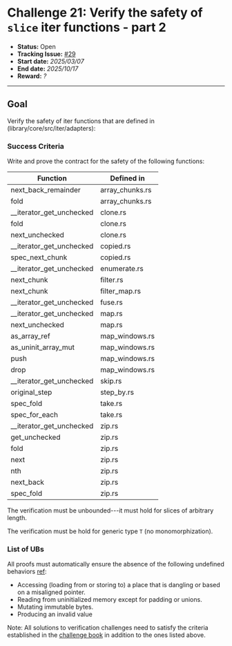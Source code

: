# Challenge 21: Verify the safety of `slice` iter functions - part 2

- **Status:** Open
- **Tracking Issue:** [#29](https://github.com/model-checking/verify-rust-std/issues/29)
- **Start date:** *2025/03/07*
- **End date:** *2025/10/17*
- **Reward:** *?*

-------------------


## Goal

Verify the safety of iter functions that are defined in (library/core/src/iter/adapters):



### Success Criteria

Write and prove the contract for the safety of the following functions:

| Function | Defined in |
|---------| ---------|
|next_back_remainder| array_chunks.rs|
|fold| array_chunks.rs|
|__iterator_get_unchecked| clone.rs|
|fold| clone.rs|
|next_unchecked| clone.rs|
|__iterator_get_unchecked| copied.rs|
|spec_next_chunk| copied.rs|
|__iterator_get_unchecked| enumerate.rs|
|next_chunk| filter.rs|
|next_chunk| filter_map.rs|
|__iterator_get_unchecked | fuse.rs|
|__iterator_get_unchecked | map.rs|
|next_unchecked | map.rs|
|as_array_ref | map_windows.rs|
|as_uninit_array_mut | map_windows.rs|
|push | map_windows.rs|
|drop | map_windows.rs|
|__iterator_get_unchecked | skip.rs|
|original_step | step_by.rs|
|spec_fold| take.rs|
|spec_for_each| take.rs|
|__iterator_get_unchecked | zip.rs|
|get_unchecked| zip.rs|
|fold| zip.rs|
|next| zip.rs|
|nth| zip.rs|
|next_back| zip.rs|
|spec_fold| zip.rs|

The verification must be unbounded---it must hold for slices of arbitrary length.

The verification must be hold for generic type `T` (no monomorphization).

### List of UBs

All proofs must automatically ensure the absence of the following undefined behaviors [ref](https://github.com/rust-lang/reference/blob/142b2ed77d33f37a9973772bd95e6144ed9dce43/src/behavior-considered-undefined.md):

* Accessing (loading from or storing to) a place that is dangling or based on a misaligned pointer.
* Reading from uninitialized memory except for padding or unions.
* Mutating immutable bytes.
* Producing an invalid value


Note: All solutions to verification challenges need to satisfy the criteria established in the [challenge book](../general-rules.md)
in addition to the ones listed above.
